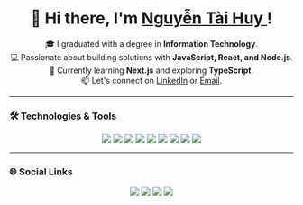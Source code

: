 <h1 align="center"> 👋 Hi there, I'm <a href="https://github.com/your-username">Nguyễn Tài Huy </a>!</h1>

<p align="center">
    🎓 I graduated with a degree in <b>Information Technology</b>. <br>
    💻 Passionate about building solutions with <b>JavaScript, React, and Node.js</b>. <br>
    🌱 Currently learning <b>Next.js</b> and exploring <b>TypeScript</b>. <br>
    📫 Let's connect on <a href="https://www.linkedin.com/in/your-profile/">LinkedIn</a> or <a href="mailto:your-email@example.com">Email</a>. <br>
</p>

---

### 🛠️ Technologies & Tools

<p align="center">
    <img src="https://img.shields.io/badge/-JavaScript-black?style=flat-square&logo=javascript">
    <img src="https://img.shields.io/badge/-TypeScript-blue?style=flat-square&logo=typescript">
    <img src="https://img.shields.io/badge/-React-blue?style=flat-square&logo=react">
    <img src="https://img.shields.io/badge/-Node.js-green?style=flat-square&logo=node.js">
    <img src="https://img.shields.io/badge/-HTML5-orange?style=flat-square&logo=html5">
    <img src="https://img.shields.io/badge/-CSS3-blue?style=flat-square&logo=css3">
    <img src="https://img.shields.io/badge/-Tailwind%20CSS-blue?style=flat-square&logo=tailwind-css">
    <img src="https://img.shields.io/badge/-Git-red?style=flat-square&logo=git">
    <img src="https://img.shields.io/badge/-Redux-purple?style=flat-square&logo=redux">
</p>

---

### 🌐 Social Links

<p align="center">
    <a href="https://your-website.com"><img src="https://img.shields.io/badge/-Website-red?style=for-the-badge"></a>
    <a href="https://www.linkedin.com/in/your-profile"><img src="https://img.shields.io/badge/-LinkedIn-blue?style=for-the-badge&logo=Linkedin&logoColor=white"></a>
    <a href="https://twitter.com/your-profile"><img src="https://img.shields.io/badge/-Twitter-blue?style=for-the-badge&logo=Twitter&logoColor=white"></a>
    <a href="https://www.instagram.com/your-profile"><img src="https://img.shields.io/badge/-Instagram-pink?style=for-the-badge&logo=Instagram&logoColor=white"></a>
</p>
